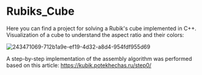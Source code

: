 # Rubiks_Cube
Here you can find a project for solving a Rubik's cube implemented in C++.
Visualization of a cube to understand the aspect ratio and their colors: 

![243471069-712b1a9e-ef19-4d32-a8d4-954fdf955d69](https://github.com/nastyxxaavs/Rubiks_Cube/assets/113058066/0bc5594a-c04b-4640-b931-5a001172f721)


A step-by-step implementation of the assembly algorithm was performed based on this article:
https://kubik.potekhechas.ru/step0/
